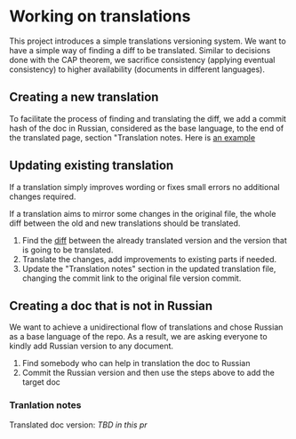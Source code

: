 # Working on translations

This project introduces a simple translations versioning system. We want to have a simple way of finding a diff to be translated. Similar to decisions done with the CAP theorem, we sacrifice consistency (applying eventual consistency) to higher availability (documents in different languages). 

## Creating a new translation

To facilitate the process of finding and translating the diff, we add a commit hash of the doc in Russian, considered as the base language, to the end of the translated page, section "Translation notes. Here is [an example](README-en.md)

## Updating existing translation

If a translation simply improves wording or fixes small errors no additional changes required.

If a translation aims to mirror some changes in the original file, the whole diff between the old and new translations should be translated. 
1. Find the [diff](https://git-scm.com/docs/git-diff) between the already translated version and the version that is going to be translated.
1. Translate the changes, add improvements to existing parts if needed.
1. Update the "Translation notes" section in the updated translation file, changing the commit link to the original file version commit.

## Creating a doc that is not in Russian

We want to achieve a unidirectional flow of translations and chose Russian as a base language of the repo. As a result, we are asking everyone to kindly add Russian version to any document.

1. Find somebody who can help in translation the doc to Russian
1. Commit the Russian version and then use the steps above to add the target doc

### Tranlation notes
Translated doc version: _TBD in this pr_